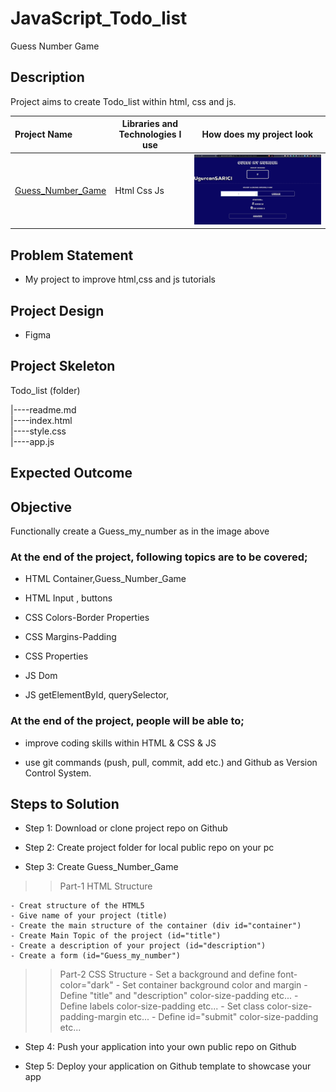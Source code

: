 # JavaScript_Todo_list
Guess Number Game



## Description
Project aims to create Todo_list within html, css and js.

  Project Name       |Libraries and Technologies I use     |How does my project look   
:-------------------------|-------------------------|-------------------------
[Guess_Number_Game](https://ugurcansarici.github.io/HTML-CSS-JS-Guess-Number-Game/)| Html Css Js |![Guess_Number_Game](Guess_Number.gif)


## Problem Statement
- My project to improve html,css and js tutorials

## Project Design

- Figma 

## Project Skeleton 


Todo_list (folder)

|----readme.md                 
|----index.html  
|----style.css  
|----app.js
       
       
## Expected Outcome

## Objective

Functionally create a Guess_my_number  as in the image above

### At the end of the project, following topics are to be covered;

- HTML Container,Guess_Number_Game

- HTML Input , buttons

- CSS Colors-Border Properties

- CSS Margins-Padding

- CSS Properties

- JS Dom 

- JS getElementById, querySelector,


### At the end of the project, people will be able to;

- improve coding skills within HTML & CSS & JS

- use git commands (push, pull, commit, add etc.) and Github as Version Control System.

## Steps to Solution
  
- Step 1: Download or clone project repo on Github 

- Step 2: Create project folder for local public repo on your pc

- Step 3: Create Guess_Number_Game

>>Part-1 HTML Structure

	- Creat structure of the HTML5
	- Give name of your project (title)
	- Create the main structure of the container (div id="container")
	- Create Main Topic of the project (id="title")
	- Create a description of your project (id="description")
	- Create a form (id="Guess_my_number")
	

>>Part-2 CSS Structure
	- Set a background and define font-color="dark"
	- Set container background color and margin
	- Define "title" and "description" color-size-padding etc...
	- Define labels color-size-padding etc... 
	- Set class color-size-padding-margin etc...
	- Define id="submit" color-size-padding etc...
	
- Step 4: Push your application into your own public repo on Github

- Step 5: Deploy your application on Github template to showcase your app 

